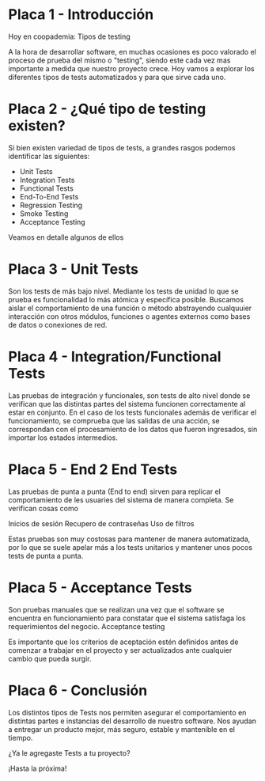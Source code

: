 # Placa 1 - Introducción
Hoy en coopademia: Tipos de testing

A la hora de desarrollar software, en muchas ocasiones es poco valorado el proceso de prueba del mismo o "testing", siendo este cada vez mas importante a medida que nuestro proyecto crece. Hoy vamos a explorar los diferentes tipos de tests automatizados y para que sirve cada uno.

# Placa 2 - ¿Qué tipo de testing existen?

Si bien existen variedad de tipos de tests, a grandes rasgos podemos identificar las siguientes:

- Unit Tests
- Integration Tests
- Functional Tests
- End-To-End Tests
- Regression Testing
- Smoke Testing
- Acceptance Testing

Veamos en detalle algunos de ellos

# Placa 3 - Unit Tests

Son los tests de más bajo nivel. Mediante los tests de unidad lo que se prueba es funcionalidad lo más atómica y específica posible. Buscamos aislar el comportamiento de una función o método abstrayendo cualquuier interacción con otros módulos, funciones o agentes externos como bases de datos o conexiones de red.

# Placa 4 - Integration/Functional Tests

Las pruebas de integración y funcionales, son tests de alto nivel donde se verifican que las distintas partes del sistema funcionen correctamente al estar en conjunto. En el caso de los tests funcionales además de verificar el funcionamiento, se comprueba que las salidas de una acción, se correspondan con el procesamiento de los datos que fueron ingresados, sin importar los estados intermedios.


# Placa 5 - End 2 End Tests

Las pruebas de punta a punta (End to end) sirven para replicar el comportamiento de les usuaries del sistema de manera completa. Se verifican cosas como 

Inicios de sesión
Recupero de contraseñas
Uso de filtros

Estas pruebas son muy costosas para mantener de manera automatizada, por lo que se suele apelar más a los tests unitarios y mantener unos pocos tests de punta a punta.

# Placa 5 - Acceptance Tests

Son pruebas manuales que se realizan una vez que el software se encuentra en funcionamiento para constatar que el sistema satisfaga los requerimientos del negocio.
Acceptance testing

Es importante que los criterios de aceptación estén definidos antes de comenzar a trabajar en el proyecto y ser actualizados ante cualquier cambio que pueda surgir.

# Placa 6 - Conclusión

Los distintos tipos de Tests nos permiten asegurar el comportamiento en distintas partes e instancias del desarrollo de nuestro software. Nos ayudan a entregar un producto mejor, más seguro, estable y mantenible en el tiempo.

¿Ya le agregaste Tests a tu proyecto?

¡Hasta la próxima!

